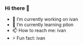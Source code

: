 ### Hi there 👋

- 🔭 I’m currently working on ivan
- 🌱 I’m currently learning piton
- 📫 How to reach me: ivan
- ⚡ Fun fact: ivan

